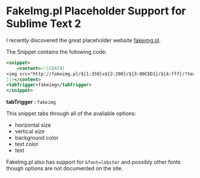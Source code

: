 # FakeImg.pl Placeholder Support for Sublime Text 2

I recently discovered the great placeholder website [fakeimg.pl](http://fakeimg.pl/).

The Snippet contains the following code:

```xml
<snippet>
	<content><![CDATA[
<img src="http://fakeimg.pl/${1:350}x${2:200}/${3:00CED1}/${4:fff}/?text=${5:img+placeholder}">
]]></content>
<tabTrigger>fakeimg</tabTrigger>
</snippet>
```

**tabTrigger** : `fakeimg`

This snippet tabs through all of the available options:

- horizontal size
- vertical size
- background color
- text color
- text

FakeImg.pl also has support for `&font=lobster` and possibly other fonts though options are not documented on the site.
